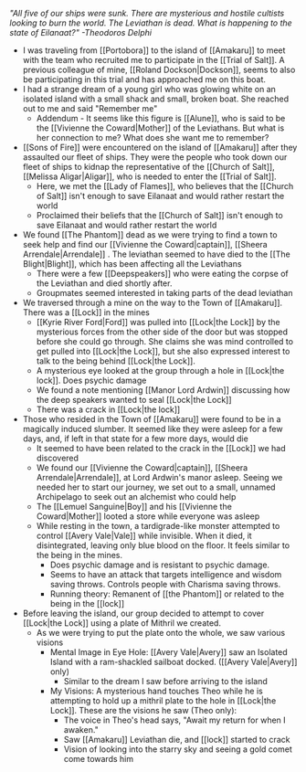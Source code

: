 
*"All five of our ships were sunk. There are mysterious and hostile cultists looking to burn the world. The Leviathan is dead. What is happening to the state of Eilanaat?" -Theodoros Delphi*

- I was traveling from [[Portobora]] to the island of [[Amakaru]] to meet with the team who recruited me to participate in the [[Trial of Salt]]. A previous colleague of mine, [[Roland Dockson|Dockson]], seems to also be participating in this trial and has approached me on this boat.  
- I had a strange dream of a young girl who was glowing white on an isolated island with a small shack and small, broken boat. She reached out to me and said "Remember me"
	- Addendum - It seems like this figure is [[Alune]], who is said to be the [[Vivienne the Coward|Mother]] of the Leviathans. But what is her connection to me? What does she want me to remember?
- [[Sons of Fire]] were encountered on the island of [[Amakaru]] after they assaulted our fleet of ships. They were the people who took down our fleet of ships to kidnap the representative of the [[Church of Salt]], [[Melissa Aligar|Aligar]], who is needed to enter the [[Trial of Salt]]. 
	- Here, we met the [[Lady of Flames]], who believes that the [[Church of Salt]] isn't enough to save Eilanaat and would rather restart the world
	- Proclaimed their beliefs that the [[Church of Salt]] isn't enough to save Eilanaat and would rather restart the world
- We found [[The Phantom]] dead as we were trying to find a town to seek help and find our [[Vivienne the Coward|captain]], [[Sheera Arrendale|Arrendale]] . The leviathan seemed to have died to the [[The Blight|Blight]], which has been affecting all the Leviathans
	- There were a few [[Deepspeakers]] who were eating the corpse of the Leviathan and died shortly after. 
	- Groupmates seemed interested in taking parts of the dead leviathan
- We traversed through a mine on the way to the Town of [[Amakaru]]. There was a [[Lock]] in the mines
	- [[Kyrie River Ford|Ford]] was pulled into [[Lock|the Lock]] by the mysterious forces from the other side of the door but was stopped before she could go through. She  claims she was mind controlled to get pulled into [[Lock|the Lock]], but she also expressed interest to talk to the being behind [[Lock|the Lock]]. 
	- A mysterious eye looked at the group through a hole in [[Lock|the lock]]. Does psychic damage
	- We found a note mentioning [[Manor Lord Ardwin]] discussing how the deep speakers wanted to seal [[Lock|the Lock]]
	- There was a crack in [[Lock|the lock]]
- Those who resided in the Town of [[Amakaru]] were found to be in a magically induced slumber. It seemed like they were asleep for a few days, and, if left in that state for a few more days, would die
	- It seemed to have been related to the crack in the [[Lock]] we had discovered
	- We found our [[Vivienne the Coward|captain]], [[Sheera Arrendale|Arrendale]], at Lord Ardwin's manor asleep. Seeing we needed her to start our journey, we set out to a small, unnamed Archipelago to seek out an alchemist who could help 
	- The [[Lemuel Sanguine|Boy]] and his [[Vivienne the Coward|Mother]] looted a store while everyone was asleep
	- While resting in the town, a tardigrade-like monster attempted to control [[Avery Vale|Vale]] while invisible. When it died, it disintegrated, leaving only blue blood on the floor. It feels similar to the being in the mines. 
		- Does psychic damage and is resistant to psychic damage.
		- Seems to have an attack that targets intelligence and wisdom saving throws. Controls people with Charisma saving throws.
		- Running theory: Remanent of [[the Phantom]] or related to the being in the [[lock]]
- Before leaving the island, our group decided to attempt to cover [[Lock|the Lock]] using a plate of Mithril we created. 
	- As we were trying to put the plate onto the whole, we saw various visions
		- Mental Image in Eye Hole: [[Avery Vale|Avery]] saw an Isolated Island with a ram-shackled sailboat docked. ([[Avery Vale|Avery]] only)
			- Similar to the dream I saw before arriving to the island
		- My Visions: A mysterious hand touches Theo while he is attempting to hold up a mithril plate to the hole in [[Lock|the Lock]]. These are the visions he saw (Theo only):
		    - The voice in Theo's head says, "Await my return for when I awaken."
		    - Saw [[Amakaru]] Leviathan die, and [[lock]] started to crack
		    - Vision of looking into the starry sky and seeing a gold comet come towards him
